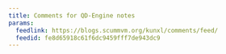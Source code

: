 ```yaml
---
title: Comments for QD-Engine notes
params:
  feedlink: https://blogs.scummvm.org/kunxl/comments/feed/
  feedid: fe8d65918c61f6dc9459fff7de943dc9
---
```

